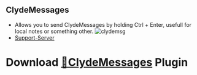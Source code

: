 ## ClydeMessages
 - Allows you to send ClydeMessages by holding Ctrl + Enter, usefull for local notes or something other.
 ![clydemsg](https://user-images.githubusercontent.com/46447572/71777325-70add480-2f9e-11ea-8910-eeb2fabca00b.gif)
 - [Support-Server](https://discord.gg/gvA2ree)
# Download [**🔽ClydeMessages**](https://betterdiscord.net/ghdl?url=https://raw.githubusercontent.com/Strencher/BetterDiscordStuff/master/ClydeMessages/ClydeMessages.plugin.js) Plugin
